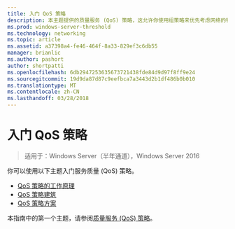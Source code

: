 ```yaml
---
title: 入门 QoS 策略
description: 本主题提供的质量服务 (QoS) 策略，这允许你使用组策略来优先考虑网络的特定应用程序和 Windows Server 2016 服务的交通带宽指向概述的主题。
ms.prod: windows-server-threshold
ms.technology: networking
ms.topic: article
ms.assetid: a37398a4-fe46-464f-8a33-829ef3c6db55
manager: brianlic
ms.author: pashort
author: shortpatti
ms.openlocfilehash: 6db2947253635673721438fde84d9d97f8ff9e24
ms.sourcegitcommit: 19d9da87d87c9eefbca7a3443d2b1df486b0b010
ms.translationtype: MT
ms.contentlocale: zh-CN
ms.lasthandoff: 03/28/2018
---
```

# <a name="getting-started-with-qos-policy"></a>入门 QoS 策略

>适用于：Windows Server（半年通道），Windows Server 2016

你可以使用以下主题入门服务质量 \(QoS\) 策略。

- [QoS 策略的工作原理](qos-policy-works.md)
- [QoS 策略建筑](qos-policy-architecture.md)
- [QoS 策略方案](qos-policy-scenarios.md)


本指南中的第一个主题，请参阅[质量服务 (QoS) 策略](qos-policy-top.md)。
